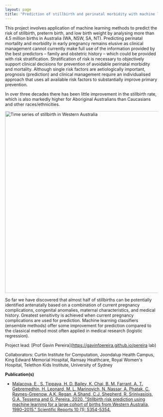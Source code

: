 ```yaml
---
layout: page
title: "Prediction of stillbirth and perinatal morbidity with machine learning"
---
```


This project involves application of machine learning methods to predict the risk of stillbirth, preterm birth, and low birth weight by analysing more than 4.5 million births in Australia (WA, NSW, SA, NT). Predicting perinatal mortality and morbidity in early pregnancy remains elusive as clinical management cannot currently make full use of the information provided by the best predictors – family and obstetric history – which could be provided with risk stratification. Stratification of risk is necessary to objectively support clinical decisions for prevention of avoidable perinatal morbidity and mortality. Although single risk factors are aetiologically important, prognosis (prediction) and clinical management require an individualised approach that uses all available risk factors to substantially improve primary prevention. 

In over three decades there has been little improvement in the stillbirth rate, which is also markedly higher for Aboriginal Australians than Caucasians and other races/ethnicities. 

<img src="/assets/stillbirth prediction time series.jpg" width="600" alt="Time series of stillbirth in Western Australia">

So far we have discovered that almost half of stillbirths can be potentially identified antenatally based on a combination of current pregnancy complications, congenital anomalies, maternal characteristics, and medical history. Greatest sensitivity is achieved when current pregnancy complications are used for prediction. Machine learning classifiers (ensemble methods) offer some improvement for prediction compared to the classical method most often applied in medical research (logistic regression).

Project lead: [Prof Gavin Pereira](https://gavinfpereira.github.io/pereira lab)

Collaborators: Curtin Institute for Computation, Joondalup Health Campus, King Edward Memorial Hospital, Ramsay Healthcare, Royal Women's Hospital, Telethon Kids Institute, University of Sydney 

**Publication(s)**
* [Malacova, E., S. Tippaya, H. D. Bailey, K. Chai, B. M. Farrant, A. T. Gebremedhin, H. Leonard, M. L. Marinovich, N. Nassar, A. Phatak,  C. Raynes-Greenow, A.K. Regan, A.Shand, C.J. Shepherd, R. Srinivasjois, G.A. Tessema and G. Pereira. 2020. "Stillbirth risk prediction using machine learning for a large cohort of births from Western Australia, 1980–2015." Scientific Reports 10 (1): 5354-5354.](https://www.nature.com/articles/s41598-020-62210-9)

